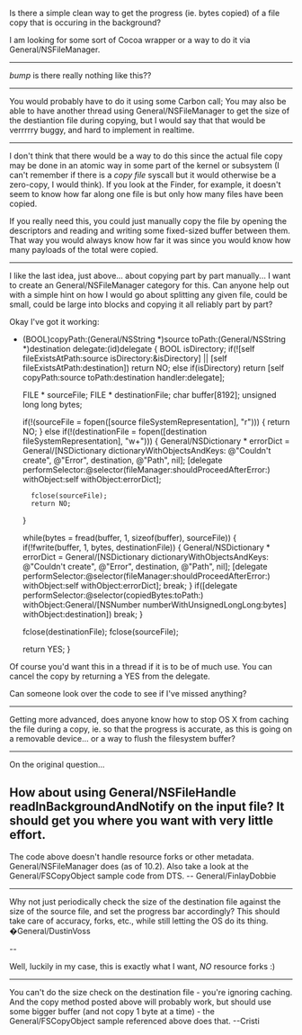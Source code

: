 

Is there a simple clean way to get the progress (ie. bytes copied) of a file copy that is occuring in the background?

I am looking for some sort of Cocoa wrapper or a way to do it via General/NSFileManager.

----

*bump* is there really nothing like this??

----

You would probably have to do it using some Carbon call; You may also be able to have another thread using General/NSFileManager to get the size of the destiantion file during copying, but I would say that that would be verrrrry buggy, and hard to implement in realtime.

----

I don't think that there would be a way to do this since the actual file copy may be done in an atomic way in some part of the kernel or subsystem (I can't remember if there is a *copy file* syscall but it would otherwise be a zero-copy, I would think).  If you look at the Finder, for example, it doesn't seem to know how far along one file is but only how many files have been copied.

If you really need this, you could just manually copy the file by opening the descriptors and reading and writing some fixed-sized buffer between them.  That way you would always know how far it was since you would know how many payloads of the total were copied.

----

I like the last idea, just above... about copying part by part manually... I want to create an General/NSFileManager category for this. Can anyone help out with a simple hint on how I would go about splitting any given file, could be small, could be large into blocks and copying it all reliably part by part?

Okay I've got it working:

    
- (BOOL)copyPath:(General/NSString *)source toPath:(General/NSString *)destination delegate:(id)delegate {
	BOOL isDirectory;
	if(![self fileExistsAtPath:source isDirectory:&isDirectory] || [self fileExistsAtPath:destination]) return NO;
	else if(isDirectory) return [self copyPath:source toPath:destination handler:delegate];

	FILE				*   sourceFile;
	FILE				*   destinationFile;
	char					buffer[8192];
	unsigned long long		bytes;
	
	if(!(sourceFile = fopen([source fileSystemRepresentation], "r"))) {
		return NO;
	} else if(!(destinationFile = fopen([destination fileSystemRepresentation], "w+"))) {
		General/NSDictionary * errorDict = General/[NSDictionary dictionaryWithObjectsAndKeys:
										@"Couldn't create", @"Error",
										destination, @"Path",
									nil];
		[delegate performSelector:@selector(fileManager:shouldProceedAfterError:) withObject:self withObject:errorDict];

		fclose(sourceFile);
		return NO;
	}

	while(bytes = fread(buffer, 1, sizeof(buffer), sourceFile)) {
		if(!fwrite(buffer, 1, bytes, destinationFile)) {
			General/NSDictionary * errorDict = General/[NSDictionary dictionaryWithObjectsAndKeys:
											@"Couldn't create", @"Error",
											destination, @"Path",
										nil];
			[delegate performSelector:@selector(fileManager:shouldProceedAfterError:) withObject:self withObject:errorDict];
			break;
		}
		if([delegate performSelector:@selector(copiedBytes:toPath:) withObject:General/[NSNumber numberWithUnsignedLongLong:bytes] withObject:destination]) break;
	}
	
	fclose(destinationFile);
	fclose(sourceFile);
	
	return YES;
}


Of course you'd want this in a thread if it is to be of much use. You can cancel the copy by returning a YES from the delegate. 

Can someone look over the code to see if I've missed anything?

----

Getting more advanced, does anyone know how to stop OS X from caching the file during a copy, ie. so that the progress is accurate, as this is going on a removable device... or a way to flush the filesystem buffer?

----
On the original question...

How about using General/NSFileHandle readInBackgroundAndNotify on the input file? It should get you where you want with very little effort.
----

The code above doesn't handle resource forks or other metadata. General/NSFileManager does (as of 10.2). Also take a look at the General/FSCopyObject sample code from DTS. -- General/FinlayDobbie

----

Why not just periodically check the size of the destination file against the size of the source file, and set the progress bar accordingly? This should take care of accuracy, forks, etc., while still letting the OS do its thing. �General/DustinVoss

--

Well, luckily in my case, this is exactly what I want, *NO* resource forks :)

----

You can't do the size check on the destination file - you're ignoring caching. And the copy method posted above will probably work, but should use some bigger buffer (and not copy 1 byte at a time) - the General/FSCopyObject sample referenced above does that. --Cristi